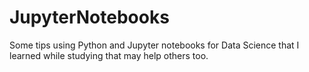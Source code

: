 # JupyterNotebooks

Some tips using Python and Jupyter notebooks for Data Science that I learned while studying that may help others too.
